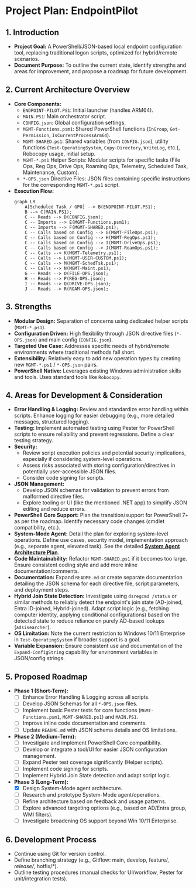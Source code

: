 # Project Plan: EndpointPilot

## 1. Introduction

*   **Project Goal:** A PowerShell/JSON-based local endpoint configuration tool, replacing traditional logon scripts, optimized for hybrid/remote scenarios.
*   **Document Purpose:** To outline the current state, identify strengths and areas for improvement, and propose a roadmap for future development.

## 2. Current Architecture Overview

*   **Core Components:**
    *   `ENDPOINT-PILOT.PS1`: Initial launcher (handles ARM64).
    *   `MAIN.PS1`: Main orchestrator script.
    *   `CONFIG.json`: Global configuration settings.
    *   `MGMT-Functions.psm1`: Shared PowerShell functions (`InGroup`, `Get-Permission`, `IsCurrentProcessArm64`).
    *   `MGMT-SHARED.ps1`: Shared variables (from `CONFIG.json`), utility functions (`Test-OperatingSystem`, `Copy-Directory`, `WriteLog`, etc.), Robocopy usage, initial setup.
    *   `MGMT-*.ps1` Helper Scripts: Modular scripts for specific tasks (File Ops, Reg Ops, Drive Ops, Roaming Ops, Telemetry, Scheduled Task, Maintenance, Custom).
    *   `*-OPS.json` Directive Files: JSON files containing specific instructions for the corresponding `MGMT-*.ps1` script.
*   **Execution Flow:**
    ```mermaid
    graph LR
        A[Scheduled Task / GPO] --> B(ENDPOINT-PILOT.PS1);
        B --> C(MAIN.PS1);
        C -- Reads --> D(CONFIG.json);
        C -- Imports --> E(MGMT-Functions.psm1);
        C -- Imports --> F(MGMT-SHARED.ps1);
        C -- Calls based on Config --> G(MGMT-FileOps.ps1);
        C -- Calls based on Config --> H(MGMT-RegOps.ps1);
        C -- Calls based on Config --> I(MGMT-DriveOps.ps1);
        C -- Calls based on Config --> J(MGMT-RoamOps.ps1);
        C -- Calls --> K(MGMT-Telemetry.ps1);
        C -- Calls --> L(MGMT-USER-CUSTOM.ps1);
        C -- Calls --> M(MGMT-SchedTsk.ps1);
        C -- Calls --> N(MGMT-Maint.ps1);
        G -- Reads --> O(FILE-OPS.json);
        H -- Reads --> P(REG-OPS.json);
        I -- Reads --> Q(DRIVE-OPS.json);
        J -- Reads --> R(ROAM-OPS.json);
    ```

## 3. Strengths

*   **Modular Design:** Separation of concerns using dedicated helper scripts (`MGMT-*.ps1`).
*   **Configuration Driven:** High flexibility through JSON directive files (`*-OPS.json`) and main config (`CONFIG.json`).
*   **Targeted Use Case:** Addresses specific needs of hybrid/remote environments where traditional methods fall short.
*   **Extensibility:** Relatively easy to add new operation types by creating new `MGMT-*.ps1` / `*-OPS.json` pairs.
*   **PowerShell Native:** Leverages existing Windows administration skills and tools. Uses standard tools like `Robocopy`.

## 4. Areas for Development & Consideration

*   **Error Handling & Logging:** Review and standardize error handling within scripts. Enhance logging for easier debugging (e.g., more detailed messages, structured logging).
*   **Testing:** Implement automated testing using Pester for PowerShell scripts to ensure reliability and prevent regressions. Define a clear testing strategy.
*   **Security:**
    *   Review script execution policies and potential security implications, especially if considering system-level operations.
    *   Assess risks associated with storing configuration/directives in potentially user-accessible JSON files.
    *   Consider code signing for scripts.
*   **JSON Management:**
    *   Develop JSON schemas for validation to prevent errors from malformed directive files.
    *   Explore tooling or UI (like the mentioned .NET app) to simplify JSON editing and reduce errors.
*   **PowerShell Core Support:** Plan the transition/support for PowerShell 7+ as per the roadmap. Identify necessary code changes (cmdlet compatibility, etc.).
*   **System-Mode Agent:** Detail the plan for exploring system-level operations. Define use cases, security model, implementation approach (e.g., separate agent, elevated task). See the detailed [**System Agent Architecture Plan**](System-Agent-Plan.md).
*   **Code Maintainability:** Refactor `MGMT-SHARED.ps1` if it becomes too large. Ensure consistent coding style and add more inline documentation/comments.
*   **Documentation:** Expand `README.md` or create separate documentation detailing the JSON schema for each directive file, script parameters, and deployment steps.
*   **Hybrid Join State Detection:** Investigate using `dsregcmd /status` or similar methods to reliably detect the endpoint's join state (AD-joined, Entra ID-joined, Hybrid-joined). Adapt script logic (e.g., fetching computer identity, applying conditional configurations) based on the detected state to reduce reliance on purely AD-based lookups (`adsisearcher`).
*   **OS Limitation:** Note the current restriction to Windows 10/11 Enterprise in `Test-OperatingSystem` if broader support is a goal.
*   **Variable Expansion:** Ensure consistent use and documentation of the `Expand-ConfigString` capability for environment variables in JSON/config strings.

## 5. Proposed Roadmap

*   **Phase 1 (Short-Term):**
    *   [ ] Enhance Error Handling & Logging across all scripts.
    *   [ ] Develop JSON Schemas for all `*-OPS.json` files.
    *   [ ] Implement basic Pester tests for core functions (`MGMT-Functions.psm1`, `MGMT-SHARED.ps1`) and `MAIN.PS1`.
    *   [ ] Improve inline code documentation and comments.
    *   [ ] Update `README.md` with JSON schema details and OS limitations.
*   **Phase 2 (Medium-Term):**
    *   [ ] Investigate and implement PowerShell Core compatibility.
    *   [ ] Develop or integrate a tool/UI for easier JSON configuration management.
    *   [ ] Expand Pester test coverage significantly (Helper scripts).
    *   [ ] Implement code signing for scripts.
    *   [ ] Implement Hybrid Join State detection and adapt script logic.
*   **Phase 3 (Long-Term):**
    *   [X] Design System-Mode agent architecture.
    *   [ ] Research and prototype System-Mode agent/operations.
    *   [ ] Refine architecture based on feedback and usage patterns.
    *   [ ] Explore advanced targeting options (e.g., based on AD/Entra group, WMI filters).
    *   [ ] Investigate broadening OS support beyond Win 10/11 Enterprise.

## 6. Development Process

*   Continue using Git for version control.
*   Define branching strategy (e.g., Gitflow: main, develop, feature/*, release/*, hotfix/*).
*   Outline testing procedures (manual checks for UI/workflow, Pester for unit/integration tests).